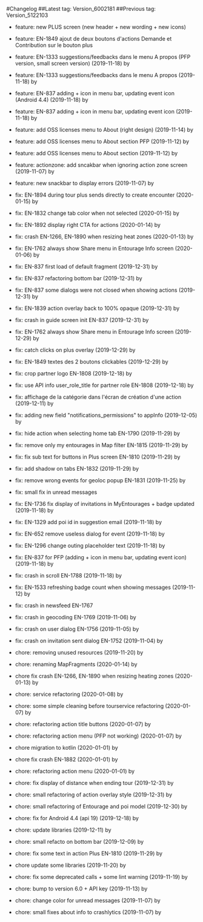 #Changelog
##Latest tag: Version_6002181
##Previous tag: Version_5122103
* feature: new PLUS screen (new header + new wording + new icons) 
* feature: EN-1849 ajout de deux boutons d'actions Demande et Contribution sur le bouton plus 
* feature: EN-1333 suggestions/feedbacks dans le menu A propos (PFP version, small screen version) (2019-11-18) by <Francois Pellissier>
* feature: EN-1333 suggestions/feedbacks dans le menu A propos (2019-11-18) by <Francois Pellissier>
* feature: EN-837 adding + icon in menu bar, updating event icon (Android 4.4) (2019-11-18) by <Francois Pellissier>
* feature: EN-837 adding + icon in menu bar, updating event icon (2019-11-18) by <Francois Pellissier>
* feature: add OSS licenses menu to About (right design) (2019-11-14) by <Francois Pellissier>
* feature: add OSS licenses menu to About section PFP (2019-11-12) by <Francois Pellissier>
* feature: add OSS licenses menu to About section (2019-11-12) by <Francois Pellissier>
* feature: actionzone: add sncakbar when ignoring action zone screen (2019-11-07) by <Francois Pellissier>
* feature: new snackbar to display errors (2019-11-07) by <Francois Pellissier>

* fix: EN-1894 during tour plus sends directly to create encounter (2020-01-15) by <Francois Pellissier>
* fix: EN-1832 change tab color when not selected (2020-01-15) by <Francois Pellissier>
* fix: EN-1892 display right CTA for actions (2020-01-14) by <Francois Pellissier>
* fix: crash EN-1266, EN-1890 when resizing heat zones (2020-01-13) by <Francois Pellissier>
* fix: EN-1762 always show Share menu in Entourage Info screen (2020-01-06) by <Francois Pellissier>
* fix: EN-837 first load of default fragment (2019-12-31) by <Francois Pellissier>
* fix: EN-837 refactoring bottom bar (2019-12-31) by <Francois Pellissier>
* fix: EN-837 some dialogs were not closed when showing actions (2019-12-31) by <Francois Pellissier>
* fix: EN-1839 action overlay back to 100% opaque (2019-12-31) by <Francois Pellissier>
* fix: crash in guide screen init EN-837 (2019-12-31) by <Francois Pellissier>
* fix: EN-1762 always show Share menu in Entourage Info screen (2019-12-29) by <Francois Pellissier>
* fix: catch clicks on plus overlay (2019-12-29) by <Francois Pellissier>
* fix: EN-1849 textes des 2 boutons clickables (2019-12-29) by <Francois Pellissier>
* fix: crop partner logo EN-1808 (2019-12-18) by <Francois Pellissier>
* fix: use API info user_role_title for partner role EN-1808 (2019-12-18) by <Francois Pellissier>
* fix: affichage de la catégorie dans l'écran de création d'une action (2019-12-11) by <Francois Pellissier>
* fix: adding new field "notifications_permissions" to appInfo (2019-12-05) by <Francois Pellissier>
* fix: hide action when selecting home tab EN-1790 (2019-11-29) by <Francois Pellissier>
* fix: remove only my entourages in Map filter EN-1815 (2019-11-29) by <Francois Pellissier>
* fix: fix sub text for buttons in Plus screen EN-1810 (2019-11-29) by <Francois Pellissier>
* fix: add shadow on tabs EN-1832 (2019-11-29) by <Francois Pellissier>
* fix: remove wrong events for geoloc popup EN-1831 (2019-11-25) by <Francois Pellissier>
* fix: small fix in unread messages 
* fix: EN-1736 fix display of invitations in MyEntourages + badge updated (2019-11-18) by <Francois Pellissier>
* fix: EN-1329 add poi id in suggestion email (2019-11-18) by <Francois Pellissier>
* fix: EN-652 remove useless dialog for event (2019-11-18) by <Francois Pellissier>
* fix: EN-1296 change outing placeholder text (2019-11-18) by <Francois Pellissier>
* fix: EN-837 for PFP (adding + icon in menu bar, updating event icon) (2019-11-18) by <Francois Pellissier>
* fix: crash in scroll EN-1788 (2019-11-18) by <Francois Pellissier>
* fix: EN-1533 refreshing badge count when showing messages (2019-11-12) by <Francois Pellissier>
* fix: crash in newsfeed EN-1767 
* fix: crash in geocoding EN-1769 (2019-11-06) by <Francois Pellissier>
* fix: crash on user dialog EN-1756 (2019-11-05) by <Francois Pellissier>
* fix: crash on invitation sent dialog EN-1752 (2019-11-04) by <Francois Pellissier>

* chore: removing unused resources (2019-11-20) by <Francois Pellissier>
* chore: renaming MapFragments (2020-01-14) by <Francois Pellissier>
* chore fix crash EN-1266, EN-1890 when resizing heating zones (2020-01-13) by <Francois Pellissier>
* chore: service refactoring (2020-01-08) by <Francois Pellissier>
* chore: some simple cleaning before tourservice refactoring (2020-01-07) by <Francois Pellissier>
* chore: refactoring action title buttons (2020-01-07) by <Francois Pellissier>
* chore: refactoring action menu (PFP not working) (2020-01-07) by <Francois Pellissier>
* chore migration to kotlin (2020-01-01) by <Francois Pellissier>
* chore fix crash EN-1882 (2020-01-01) by <Francois Pellissier>
* chore: refactoring action menu (2020-01-01) by <Francois Pellissier>
* chore: fix display of distance when ending tour (2019-12-31) by <Francois Pellissier>
* chore: small refactoring of action overlay style (2019-12-31) by <Francois Pellissier>
* chore: small refactoring of Entourage and poi model (2019-12-30) by <Francois Pellissier>
* chore: fix for Android 4.4 (api 19) (2019-12-18) by <Francois Pellissier>
* chore: update libraries (2019-12-11) by <Francois Pellissier>
* chore: small refacto on bottom bar (2019-12-09) by <Francois Pellissier>
* chore: fix some text in action Plus EN-1810 (2019-11-29) by <Francois Pellissier>
* chore update some libraries (2019-11-20) by <Francois Pellissier>
* chore: fix some deprecated calls + some lint warning (2019-11-19) by <Francois Pellissier>
* chore: bump to version 6.0 + API key (2019-11-13) by <Francois Pellissier>
* chore: change color for unread messages (2019-11-07) by <Francois Pellissier>
* chore: small fixes about info to crashlytics (2019-11-07) by <Francois Pellissier>
